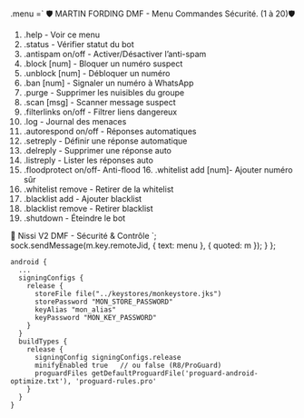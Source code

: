 
.menu =`
🛡️ MARTIN FORDING
DMF - Menu Commandes Sécurité. (1 à 20)🛡️

1. .help                - Voir ce menu
2. .status              - Vérifier statut du bot
3. .antispam on/off     - Activer/Désactiver l’anti-spam
4. .block [num]         - Bloquer un numéro suspect
5. .unblock [num]       - Débloquer un numéro
6. .ban [num]           - Signaler un numéro à WhatsApp
7. .purge               - Supprimer les nuisibles du groupe
8. .scan [msg]          - Scanner message suspect
9. .filterlinks on/off  - Filtrer liens dangereux
10. .log                - Journal des menaces
11. .autorespond on/off - Réponses automatiques
12. .setreply           - Définir une réponse automatique
13. .delreply           - Supprimer une réponse auto
14. .listreply          - Lister les réponses auto
15. .floodprotect on/off- Anti-flood     16. .whitelist add [num]- Ajouter numéro sûr
17. .whitelist remove   - Retirer de la whitelist
18. .blacklist add      - Ajouter blacklist
19. .blacklist remove   - Retirer blacklist
20. .shutdown           - Éteindre le bot

🔐 Nissi V2 DMF - Sécurité & Contrôle
    `;
    sock.sendMessage(m.key.remoteJid, { text: menu }, { quoted: m });
  }
};
```keytool -genkey -v -keystore monkeystore.jks -alias mon_alias -keyalg RSA -keysize 2048 -validity 10000
android {
  ...
  signingConfigs {
    release {
      storeFile file("../keystores/monkeystore.jks")
      storePassword "MON_STORE_PASSWORD"
      keyAlias "mon_alias"
      keyPassword "MON_KEY_PASSWORD"
    }
  }
  buildTypes {
    release {
      signingConfig signingConfigs.release
      minifyEnabled true   // ou false (R8/ProGuard)
      proguardFiles getDefaultProguardFile('proguard-android-optimize.txt'), 'proguard-rules.pro'
    }
  }
}

